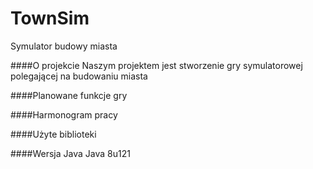 # TownSim
Symulator budowy miasta

####O projekcie
Naszym projektem jest stworzenie gry symulatorowej polegającej na budowaniu miasta

####Planowane funkcje gry


####Harmonogram pracy


####Użyte biblioteki


####Wersja Java
Java 8u121

